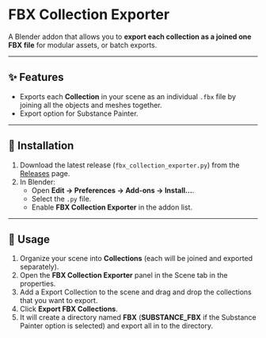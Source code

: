 # FBX Collection Exporter

A Blender addon that allows you to **export each collection as a joined one FBX file** for modular assets, or batch exports.

---

## ✨ Features

- Exports each **Collection** in your scene as an individual `.fbx` file by joining all the objects and meshes together.  
- Export option for Substance Painter.

---

## 🧰 Installation

1. Download the latest release (`fbx_collection_exporter.py`) from the [Releases](../../releases) page.
2. In Blender:
   - Open **Edit → Preferences → Add-ons → Install...**.
   - Select the `.py` file.
   - Enable **FBX Collection Exporter** in the addon list.

---

## 🚀 Usage

1. Organize your scene into **Collections** (each will be joined and exported separately). 
2. Open the **FBX Collection Exporter** panel in the Scene tab in the properties.
3. Add a Export Collection to the scene and drag and drop the collections that you want to export.
4. Click **Export FBX Collections**.
5. It will create a directory named **FBX** (**SUBSTANCE_FBX** if the Substance Painter option is selected) and export all in to the directory.
